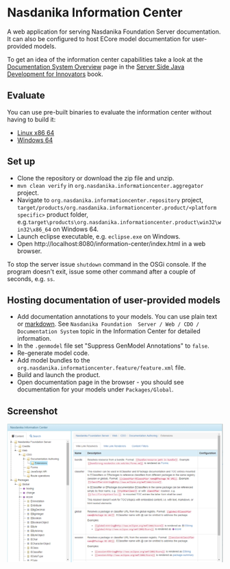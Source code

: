 # Nasdanika Information Center
A web application for serving Nasdanika Foundation Server documentation. 
It can also be configured to host ECore model documentation for user-provided models.

To get an idea of the information center capabilities take a look at the [Documentation System Overview](http://server-side-java-development-for-innovators.books.nasdanika.org/chapter-0-setup/documentation-system-overview.html) page in the [Server Side Java Development for Innovators](http://server-side-java-development-for-innovators.books.nasdanika.org/) book.

## Evaluate
You can use pre-built binaries to evaluate the information center without having to build it:

* [Linux x86 64](org.nasdanika.informationcenter.product-linux.gtk.x86_64.zip) 
* [Windows 64](org.nasdanika.informationcenter.product-win32.win32.x86_64.zip)

## Set up
* Clone the repository or download the zip file and unzip.
* ``mvn clean verify`` in ``org.nasdanika.informationcenter.aggregator`` project.
* Navigate to ``org.nasdanika.informationcenter.repository`` project, ``target/products/org.nasdanika.informationcenter.product/<platform specific>`` product folder, e.g.``target\products\org.nasdanika.informationcenter.product\win32\win32\x86_64`` on Windows 64.
* Launch eclipse executable, e.g. ``eclipse.exe`` on Windows.
* Open http://localhost:8080/information-center/index.html in a web browser. 

To stop the server issue ``shutdown`` command in the OSGi console. If the program doesn't exit, issue some other command after a couple of seconds, e.g. ``ss``.   

## Hosting documentation of user-provided models
* Add documentation annotations to your models. You can use plain text or [markdown](http://daringfireball.net/projects/markdown/syntax). See ``Nasdanika Foundation  Server / Web / CDO / Documentation System`` topic in the Information Center for detailed information.
* In the ``.genmodel`` file set "Suppress GenModel Annotations" to ``false``.
* Re-generate model code. 
* Add model bundles to the ``org.nasdanika.informationcenter.feature/feature.xml`` file.
* Build and launch the product.
* Open documentation page in the browser - you should see documentation for your models under ``Packages/Global``.  

## Screenshot
![Information Center](information-center.png)
